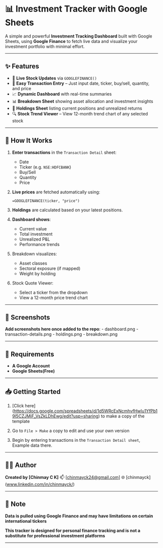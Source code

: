 # 📊 Investment Tracker with Google Sheets

A simple and powerful **Investment Tracking Dashboard** built with Google Sheets, using **Google Finance** to fetch live data and visualize your investment portfolio with minimal effort.

---

## ✨ Features

- 🔄 **Live Stock Updates** via `GOOGLEFINANCE()`
- 📅 **Easy Transaction Entry** – Just input date, ticker, buy/sell, quantity, and price
- 📈 **Dynamic Dashboard** with real-time summaries
- 📊 **Breakdown Sheet** showing asset allocation and investment insights
- 📌 **Holdings Sheet** listing current positions and unrealized returns
- 🔍 **Stock Trend Viewer** – View 12-month trend chart of any selected stock

---

## 🧾 How It Works

1. **Enter transactions** in the `Transaction Detail` sheet:

   - Date
   - Ticker (e.g. `NSE:HDFCBANK`)
   - Buy/Sell
   - Quantity
   - Price

2. **Live prices** are fetched automatically using:

   ```excel
   =GOOGLEFINANCE(ticker, "price")

   ```

3. **Holdings** are calculated based on your latest positions.

4. **Dashboard shows**:

   - Current value
   - Total investment
   - Unrealized P&L
   - Performance trends

5. Breakdown visualizes:

   - Asset classes
   - Sectoral exposure (if mapped)
   - Weight by holding

6. Stock Quote Viewer:
   - Select a ticker from the dropdown
   - View a 12-month price trend chart

---

## 📸 Screenshots

**Add screenshots here once added to the repo**: - dashboard.png - transaction-details.png - holdings.png - breakdown.png

---

## 🔧 Requirements

- **A Google Account**
- **Google Sheets(Free)**

---

## 📥 Getting Started

1. [Click here] (https://docs.google.com/spreadsheets/d/1d5WRcExNcmhvfHwlu1YfPb19l5CZJMjF_VsZkLDhEwg/edit?usp=sharing) to make a copy of the template

2. Go to `File > Make` a copy to edit and use your own version

3. Begin by entering transactions in the `Transaction Detail sheet`, Example data there.

---

## 🙋‍♂️ Author

**Created by [Chinmay C K]**
📫 [chinmayck24@gmail.com]
🌐 [chinmayck] (www.linkedin.com/in/chinmayck/)

---

## 📌 Note

**Data is pulled using Google Finance and may have limitations on certain international tickers**

**This tracker is designed for personal finance tracking and is not a substitute for professional investment platforms**

---
